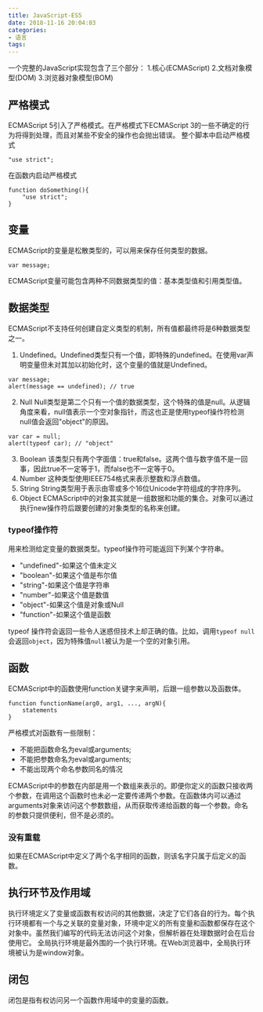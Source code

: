 ```yaml
---
title: JavaScript-ES5
date: 2018-11-16 20:04:03
categories:
- 语言
tags:
---
```

一个完整的JavaScript实现包含了三个部分：
1.核心(ECMAScript)
2.文档对象模型(DOM)
3.浏览器对象模型(BOM)

## 严格模式

ECMAScript 5引入了严格模式。在严格模式下ECMAScript 3的一些不确定的行为将得到处理，而且对某些不安全的操作也会抛出错误。
整个脚本中启动严格模式
```
"use strict";
```

在函数内启动严格模式
```
function doSomething(){
    "use strict";
}
```

## 变量

ECMAScript的变量是松散类型的，可以用来保存任何类型的数据。
```
var message;
```
ECMAScript变量可能包含两种不同数据类型的值：基本类型值和引用类型值。

## 数据类型

ECMAScript不支持任何创建自定义类型的机制，所有值都最终将是6种数据类型之一。
1. Undefined。Undefined类型只有一个值，即特殊的undefined。在使用var声明变量但未对其加以初始化时，这个变量的值就是Undefined。
```
var message;
alert(message == undefined); // true
```
2. Null
Null类型是第二个只有一个值的数据类型，这个特殊的值是null。从逻辑角度来看，null值表示一个空对象指针，而这也正是使用typeof操作符检测null值会返回"object"的原因。
```
var car = null;
alert(typeof car); // "object"
```
3. Boolean
该类型只有两个字面值：true和false。这两个值与数字值不是一回事，因此true不一定等于1，而false也不一定等于0。
4. Number
这种类型使用IEEE754格式来表示整数和浮点数值。
5. String
String类型用于表示由零或多个16位Unicode字符组成的字符序列。
6. Object
ECMAScript中的对象其实就是一组数据和功能的集合。对象可以通过执行new操作符后跟要创建的对象类型的名称来创建。

### typeof操作符

用来检测给定变量的数据类型。typeof操作符可能返回下列某个字符串。
- "undefined"-如果这个值未定义
- "boolean"-如果这个值是布尔值
- "string"-如果这个值是字符串
- "number"-如果这个值是数值
- "object"-如果这个值是对象或Null
- "function"-如果这个值是函数

typeof 操作符会返回一些令人迷惑但技术上却正确的值。比如，调用`typeof null`会返回`object`，因为特殊值`null`被认为是一个空的对象引用。

## 函数

ECMAScript中的函数使用function关键字来声明，后跟一组参数以及函数体。
```
function functionName(arg0, arg1, ..., argN){
    statements
}
```
严格模式对函数有一些限制：
- 不能把函数命名为eval或arguments;
- 不能把参数命名为eval或arguments;
- 不能出现两个命名参数同名的情况

ECMAScript中的参数在内部是用一个数组来表示的。即便你定义的函数只接收两个参数，在调用这个函数时也未必一定要传递两个参数。在函数体内可以通过arguments对象来访问这个参数数组，从而获取传递给函数的每一个参数。命名的参数只提供便利，但不是必须的。

### 没有重载
如果在ECMAScript中定义了两个名字相同的函数，则该名字只属于后定义的函数。

## 执行环节及作用域

执行环境定义了变量或函数有权访问的其他数据，决定了它们各自的行为。每个执行环境都有一个与之关联的变量对象，环境中定义的所有变量和函数都保存在这个对象中。虽然我们编写的代码无法访问这个对象，但解析器在处理数据时会在后台使用它。
全局执行环境是最外围的一个执行环境。在Web浏览器中，全局执行环境被认为是window对象。

## 闭包

闭包是指有权访问另一个函数作用域中的变量的函数。